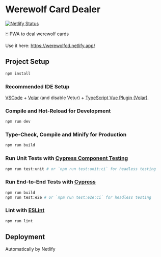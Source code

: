 # Werewolf Card Dealer
[![Netlify Status](https://api.netlify.com/api/v1/badges/71200d24-eda9-4bd5-bc5e-ec9b4ec6b36c/deploy-status)](https://app.netlify.com/sites/werewolfcd/deploys)

🃏 PWA to deal werewolf cards

Use it here: https://werewolfcd.netlify.app/



## Project Setup

```sh
npm install
```

### Recommended IDE Setup

[VSCode](https://code.visualstudio.com/) + [Volar](https://marketplace.visualstudio.com/items?itemName=johnsoncodehk.volar) (and disable Vetur) + [TypeScript Vue Plugin (Volar)](https://marketplace.visualstudio.com/items?itemName=johnsoncodehk.vscode-typescript-vue-plugin).

### Compile and Hot-Reload for Development

```sh
npm run dev
```

### Type-Check, Compile and Minify for Production

```sh
npm run build
```

### Run Unit Tests with [Cypress Component Testing](https://docs.cypress.io/guides/component-testing/introduction)

```sh
npm run test:unit # or `npm run test:unit:ci` for headless testing
```

### Run End-to-End Tests with [Cypress](https://www.cypress.io/)

```sh
npm run build
npm run test:e2e # or `npm run test:e2e:ci` for headless testing
```

### Lint with [ESLint](https://eslint.org/)

```sh
npm run lint
```

## Deployment

Automatically by Netlify
